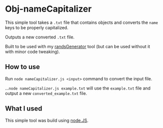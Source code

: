 # Obj-nameCapitalizer

This simple tool takes a `.txt` file that contains objects and converts the `name` keys to be properly capitalized.

Outputs a new converted `.txt` file.

Built to be used with my [randsGenerator](https://github.com/sam-pop/randsGenerator) tool (but can be used without it with minor code tweaking).

## How to use

Run `node nameCapitalizer.js <input>` command to convert the input file.

...`node nameCapitalizer.js example.txt` will use the `example.txt` file and output a new `converted_example.txt` file.

## What I used

This simple tool was build using [node.JS](https://nodejs.org/).